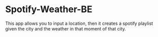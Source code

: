 # Spotify-Weather-BE
This app allows you to input a location, then it creates a spotify playlist given the city and the weather in that moment of that city. 
